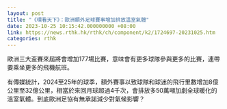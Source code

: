 ```yaml
---
layout: post
title: "《環看天下》：歐洲額外足球賽事增加排放溫室氣體"
date: 2023-10-25 10:15:42.000000000 +08:00
link: https://news.rthk.hk/rthk/ch/component/k2/1724697-20231025.htm
categories: rthk
---
```


歐洲三大盃賽來屆將會增加177場比賽，意味會有更多球隊參與更多的比賽，連帶要乘坐更多的飛機航班。

有傳媒統計，2024至25年的球季，額外賽事以致球隊和球迷的飛行里數增加8億公里至32億公里，相當於來回月球超過4千次，會排放多50萬噸加劇全球暖化的溫室氣體。到底歐洲足協有無承諾減少對氣候影響？
